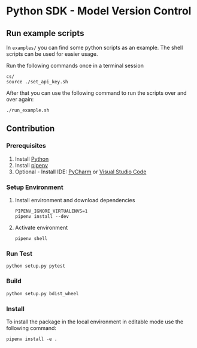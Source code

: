 # Python SDK - Model Version Control

## Run example scripts
In `examples/` you can find some python scripts as an example.
The shell scripts can be used for easier usage.

Run the following commands once in a terminal session
```shell script
cs/
source ./set_api_key.sh
```

After that you can use the following command to run the scripts
over and over again:
```shell script
./run_example.sh
```

## Contribution
### Prerequisites
1. Install [Python](https://www.python.org/)
2. Install [pipenv](https://github.com/pypa/pipenv)
3. Optional - Install IDE: [PyCharm](https://www.jetbrains.com/pycharm/) 
or [Visual Studio Code](https://code.visualstudio.com/)

### Setup Environment
1. Install environment and download dependencies
    ```
   PIPENV_IGNORE_VIRTUALENVS=1
   pipenv install --dev
   ```
   
2. Activate environment
    ```shell script
    pipenv shell
    ```

### Run Test
```
python setup.py pytest
```

### Build
```
python setup.py bdist_wheel
```

### Install
To install the package in the local environment in editable mode 
use the following command:
```
pipenv install -e .
```
